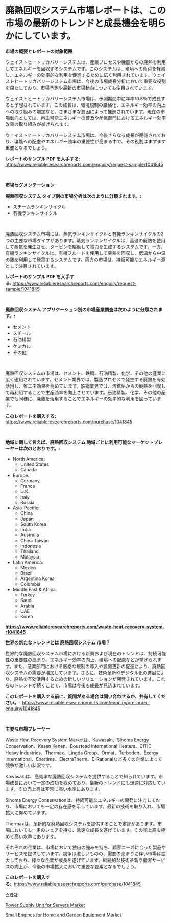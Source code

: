 <p><h1>廃熱回収システム市場レポートは、この市場の最新のトレンドと成長機会を明らかにしています。</h1></p><p><strong>市場の概要とレポートの対象範囲</strong></p>
<p><p>ウェイストヒートリカバリーシステムは、産業プロセスや機器からの廃熱を利用してエネルギーを回収するシステムです。このシステムは、環境への負荷を軽減し、エネルギーの効率的な利用を促進するために広く利用されています。ウェイストヒートリカバリーシステム市場は、今後の市場成長分析において重要な役割を果たしており、市場予測や最新の市場動向についても注目されています。</p><p>ウェイストヒートリカバリーシステム市場は、予測期間中に年率10.8％で成長すると予想されています。この成長は、環境規制の厳格化、エネルギー効率の向上への取り組みの増加など、さまざまな要因によって推進されています。現在の市場動向としては、再生可能エネルギーの普及や産業部門におけるエネルギー効率改善の取り組みが挙げられます。</p><p>ウェイストヒートリカバリーシステム市場は、今後さらなる成長が期待されており、環境への配慮やエネルギー効率の重要性が高まる中で、その役割はますます重要となるでしょう。</p></p>
<p><strong>レポートのサンプル PDF を入手する:</strong> <a href="https://www.reliableresearchreports.com/enquiry/request-sample/1041845">https://www.reliableresearchreports.com/enquiry/request-sample/1041845</a></p>
<p>&nbsp;</p>
<p><strong>市場セグメンテーション</strong></p>
<p><strong>廃熱回収システム タイプ別の市場分析は次のように分類されます。:</strong></p>
<p><ul><li>スチームランキンサイクル</li><li>有機ランキンサイクル</li></ul></p>
<p>&nbsp;</p>
<p><p>廃熱回収システム市場には、蒸気ランキンサイクルと有機ランキンサイクルの2つの主要な市場タイプがあります。蒸気ランキンサイクルは、高温の廃熱を使用して蒸気を発生させ、タービンを駆動して電力を生成するシステムです。一方、有機ランキンサイクルは、有機フルードを使用して廃熱を回収し、低温から中温の熱を利用して発電するシステムです。両方の市場は、持続可能なエネルギー源として注目されています。</p></p>
<p><strong>レポートのサンプル PDF を入手する:</strong>&nbsp;<a href="https://www.reliableresearchreports.com/enquiry/request-sample/1041845">https://www.reliableresearchreports.com/enquiry/request-sample/1041845</a></p>
<p>&nbsp;</p>
<p><strong> 廃熱回収システム アプリケーション別の市場産業調査は次のように分類されます。:</strong></p>
<p><ul><li>セメント</li><li>スチール</li><li>石油精製</li><li>ケミカル</li><li>その他</li></ul></p>
<p>&nbsp;</p>
<p><p>廃熱回収システムの市場は、セメント、鉄鋼、石油精製、化学、その他の産業に広く適用されています。セメント業界では、製造プロセスで発生する廃熱を有効活用し、省エネ効果を高めています。鉄鋼業界では、溶鉱炉からの廃熱を回収して再利用することで生産効率を向上させています。石油精製、化学、その他の産業でも同様に、廃熱を活用することでエネルギーの効率的な利用を図っています。</p></p>
<p><strong>このレポートを購入する:</strong>&nbsp; <a href="https://www.reliableresearchreports.com/purchase/1041845">https://www.reliableresearchreports.com/purchase/1041845</a></p>
<p>&nbsp;</p>
<p><strong>地域に関して言えば、廃熱回収システム 地域ごとに利用可能なマーケットプレーヤーは次のとおりです。:</strong></p>
<p><ul>
    <li>
        North America:
        <ul>
            <li>United States</li>
            <li>Canada</li>
        </ul>
    </li>
    <li>
        Europe:
        <ul>
            <li>Germany</li>
            <li>France</li>
            <li>U.K.</li>
            <li>Italy</li>
            <li>Russia</li>
        </ul>
    </li>
    <li>
        Asia-Pacific:
        <ul>
            <li>China</li>
            <li>Japan</li>
            <li>South Korea</li>
            <li>India</li>
            <li>Australia</li>
            <li>China Taiwan</li>
            <li>Indonesia</li>
            <li>Thailand</li>
            <li>Malaysia</li>
        </ul>
    </li>
    <li>
        Latin America:
        <ul>
            <li>Mexico</li>
            <li>Brazil</li>
            <li>Argentina Korea</li>
            <li>Colombia</li>
        </ul>
    </li>
    <li>
        Middle East & Africa:
        <ul>
            <li>Turkey</li>
            <li>Saudi</li>
            <li>Arabia</li>
            <li>UAE</li>
            <li>Korea</li>
        </ul>
    </li>
    </ul></p>
<p><strong><a href="https://www.reliableresearchreports.com/waste-heat-recovery-system-r1041845">https://www.reliableresearchreports.com/waste-heat-recovery-system-r1041845</a></strong>&nbsp;</p>
<p><strong>世界の新たなトレンドとは 廃熱回収システム 市場？</strong></p>
<p><p>世界的な廃熱回収システム市場における新興および現在のトレンドは、持続可能性の重要性の高まり、エネルギー効率の向上、環境への配慮などが挙げられます。また、産業部門における厳格な規制の導入や設備更新の促進により、廃熱回収システムの需要が増加しています。さらに、技術革新やデジタル化の進展により、廃熱を有効活用するための新しいソリューションが開発されています。これらのトレンドが続くことで、市場は今後も成長が見込まれています。</p></p>
<p><strong>このレポートを購入する前に、質問がある場合は問い合わせるか、共有してください。</strong>- <a href="https://www.reliableresearchreports.com/enquiry/pre-order-enquiry/1041845">https://www.reliableresearchreports.com/enquiry/pre-order-enquiry/1041845</a></p>
<p>&nbsp;</p>
<p><strong>主要な市場プレーヤー</strong></p>
<p><p>Waste Heat Recovery System Marketは、Kawasaki、Sinoma Energy Conservation、Kesen Kenen、Boustead International Heaters、CITIC Heavy Industries、Thermax、Lingda Group、Ormat、Turboden、Exergy International、Enertime、ElectraTherm、E-Rationalなど多くの企業によって競争が激しい状況です。 </p><p>Kawasakiは、高効率な廃熱回収システムを提供することで知られています。市場成長において一定の成功を収めており、最新のトレンドにも迅速に対応しています。その売上高は非常に高い水準にあります。</p><p>Sinoma Energy Conservationは、持続可能なエネルギーの開発に注力しており、市場においても一定の存在感を示しています。最新の技術を取り入れ、市場拡大に努めています。</p><p>Thermaxは、革新的な廃熱回収システムを提供することで定評があります。市場においても一定のシェアを持ち、急速な成長を遂げています。その売上高も極めて高い水準にあります。</p><p>それぞれの企業は、市場において独自の強みを持ち、顧客ニーズに合った製品やサービスを提供しています。競争は激しいものの、需要の高まりに伴い市場は拡大しており、様々な企業が成長を遂げています。継続的な技術革新や顧客サービスの向上が、今後の市場拡大において重要な要素となるでしょう。</p></p>
<p><strong>このレポートを購入する:</strong>&nbsp;&nbsp;<a href="https://www.reliableresearchreports.com/purchase/1041845">https://www.reliableresearchreports.com/purchase/1041845</a></p>
<p><p><a href="https://github.com/darrellockm3ytan895656/Market-Research-Report-List-1/blob/main/429819124856.md">스카다</a></p><p><a href="https://github.com/shotows/Market-Research-Report-List-2/blob/main/power-supply-unit-for-servers-market.md">Power Supply Unit for Servers Market</a></p><p><a href="https://github.com/beatblasta/Market-Research-Report-List-2/blob/main/small-engines-for-home-and-garden-equipment-market.md">Small Engines for Home and Garden Equipment Market</a></p></p>